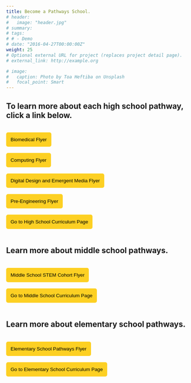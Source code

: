 ```yaml
---
title: Become a Pathways School.
# header:
#   image: "header.jpg"
# summary: 
# tags:
# # - Demo
# date: "2016-04-27T00:00:00Z"
weight: 25
# Optional external URL for project (replaces project detail page).
# external_link: http://example.org

# image:
#   caption: Photo by Toa Heftiba on Unsplash
#   focal_point: Smart
---
```

<!-- 
## Interested in having your school become a Pathways affiliate? Click on a link below to learn more.
<br>

<a href="../../brochures/HighSchoolInvitation.pdf" target="_blank"><button style= "background-color:#fdd023; border: none ; border-radius: 5px; padding: 12px"> High School Invitation </button></a> 
<br><br>
<a href="../../brochures/MiddleSchoolInvitation.pdf" target="_blank"><button style= "background-color:#fdd023; border: none ; border-radius: 5px; padding: 12px"> Middle School Invitation </button></a>
<br></br>
 -->

## To learn more about each high school pathway, click a link below.
<br>
<a href="../../brochures/BiomedAdmin.pdf" target="_blank"><button style= "background-color:#fdd023; border: none ; border-radius: 5px; padding: 12px"> Biomedical Flyer  </button></a> 
<br></br>
<a href="../../brochures/ComputingAdmin.pdf" target="_blank"><button style= "background-color:#fdd023; border: none ; border-radius: 5px; padding: 12px"> Computing Flyer  </button></a> 
<br></br>
<a href="../../brochures/DDEMAdmin.pdf" target="_blank"><button style= "background-color:#fdd023; border: none ; border-radius: 5px; padding: 12px"> Digital Design and Emergent Media Flyer </button></a> 
<br></br>
<a href="../../brochures/PreEngineeringAdmin.pdf" target="_blank"><button style= "background-color:#fdd023; border: none ; border-radius: 5px; padding: 12px"> Pre-Engineering Flyer </button></a> 
<br></br>
<a href="/project/high-school/" target="_blank"><button style= "background-color:#fdd023; border: none ; border-radius: 5px; padding: 12px"> Go to High School Curriculum Page </button></a> 
<br></br>



## Learn more about middle school pathways.
<br>
<a href="../../brochures/MiddleSchoolFlyer.pdf" target="_blank"><button style= "background-color:#fdd023; border: none ; border-radius: 5px; padding: 12px"> Middle School STEM Cohort Flyer </button></a> 
<br></br>
<a href="/project/middle-school/" target="_blank"><button style= "background-color:#fdd023; border: none ; border-radius: 5px; padding: 12px"> Go to Middle School Curriculum Page </button></a> 
<br></br>



## Learn more about elementary school pathways.
<br>
<a href="../../brochures/ElementaryBrochure.pdf" target="_blank"><button style= "background-color:#fdd023; border: none ; border-radius: 5px; padding: 12px"> Elementary School Pathways Flyer </button></a> 
<br></br>
<a href="/project/elementary-school/" target="_blank"><button style= "background-color:#fdd023; border: none ; border-radius: 5px; padding: 12px"> Go to Elementary School Curriculum Page </button></a> 


